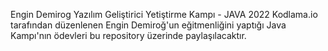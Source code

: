 Engin Demirog Yazılım Geliştirici Yetiştirme Kampı - JAVA 2022
Kodlama.io tarafından düzenlenen Engin Demiroğ'un eğitmenliğini yaptığı Java Kampı'nın ödevleri bu repository üzerinde paylaşılacaktır.

